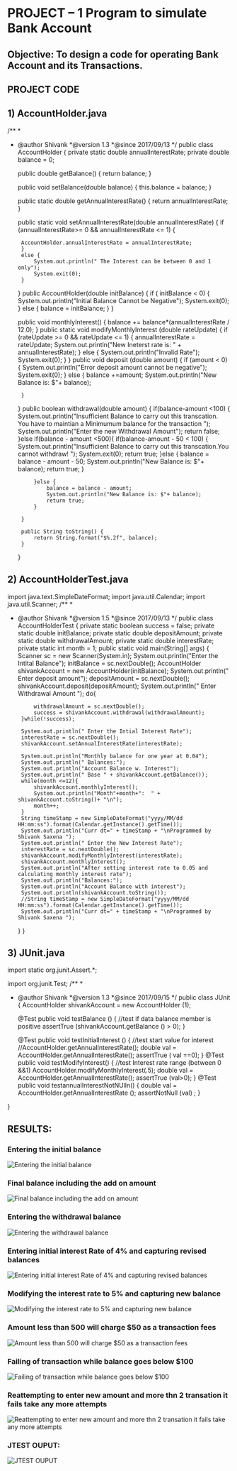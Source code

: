 # PROJECT – 1 Program to simulate Bank Account

## Objective: To design a code for operating Bank Account and its Transactions.

## PROJECT CODE

## 1)	AccountHolder.java

/**
 * 
 * @author Shivank
 *@version 1.3
 *@since 2017/09/13
 */
public class AccountHolder {
	private static double annualInterestRate;
	private double balance = 0;
	
	public double getBalance() {
		return balance;
	}

	public void setBalance(double balance) {
		this.balance = balance;
	}

	public static double getAnnualInterestRate() {
		return annualInterestRate;
	}

	public static void setAnnualInterestRate(double annualInterestRate) {
		if (annualInterestRate>= 0 && annualInterestRate <= 1) {
			
		AccountHolder.annualInterestRate = annualInterestRate;
		}
		else {
			System.out.println(" The Interest can be between 0 and 1 only");
			System.exit(0);
		}
	}
	public AccountHolder(double initBalance) {
		if ( initBalance < 0) {
			System.out.println("Initial Balance Cannot be Negative");
			System.exit(0);
		} else
		{
			balance = initBalance;
		}
	}
	
	public void monthlyInterest() {
		balance += balance*(annualInterestRate / 12.0);
	}
	public static void modifyMonthlyInterest (double rateUpdate) {
		if (rateUpdate >= 0 && rateUpdate <= 1) {
			annualInterestRate = rateUpdate;
			System.out.println("New Ineterst rate is: " + annualInterestRate);
		}
		else {
			System.out.println("Invalid Rate");
			System.exit(0);
		}
	}
	public void deposit (double amount) {
		if (amount < 0) {
		System.out.println("Error deposit amount cannot be negative");
		System.exit(0);
		}
		else {
			balance +=amount;
			System.out.println("New Balance is: $"+ balance);
			
		}
		
		
	}
	public boolean withdrawal(double amount) {
		 if(balance-amount <100) {
			System.out.println("Insufficient Balance to carry out this transcation. You have to maintian a Minimumum balance for the transaction ");
			System.out.println("Enter the new Withdrawal Amount");
			return false;
		 	}else if(balance - amount <500){
		 		if(balance-amount - 50 < 100) {
		 			System.out.println("Insufficient Balance to carry out this transcation.You cannot withdraw! ");
		 			System.exit(0);
		 			return true;
		 		}else {
		 			balance = balance - amount - 50;
			 		System.out.println("New Balance is: $"+ balance);
			 		return true;
		 		}
		 		
		 	}else {
		 		balance = balance - amount;
		 		System.out.println("New Balance is: $"+ balance);
		 		return true;
		 	}
		 	
		}
	
		public String toString() {
			return String.format("$%.2f", balance);
		}
	}
## 2)	AccountHolderTest.java

import java.text.SimpleDateFormat;
import java.util.Calendar;
import java.util.Scanner;
/**
 * 
 * @author Shivank
 *@version 1.5
 *@since 2017/09/13
 */
public class AccountHolderTest {
	private static boolean success = false;
	private static double initBalance;
	private static double depositAmount;
	private static double withdrawalAmount;
	private static double interestRate;
	private static int month = 1;
	public static void main(String[] args) {
		Scanner sc = new Scanner(System.in);
		System.out.println("Enter the Intital Balance");
		initBalance = sc.nextDouble();
		AccountHolder shivankAccount = new AccountHolder(initBalance);
		System.out.println(" Enter deposit amount");
		depositAmount = sc.nextDouble();
		shivankAccount.deposit(depositAmount);
		System.out.println(" Enter Withdrawal Amount ");
		do{
			
			withdrawalAmount = sc.nextDouble();
			success = shivankAccount.withdrawal(withdrawalAmount);
		}while(!success);

		System.out.println(" Enter the Intial Interest Rate");
		interestRate = sc.nextDouble();
		shivankAccount.setAnnualInterestRate(interestRate);
		
		System.out.println("Monthly balance for one year at 0.04");
		System.out.println(" Balances:");
		System.out.println("Account Balance w. Interest");
		System.out.println(" Base " + shivankAccount.getBalance());
		while(month <=12){
			shivankAccount.monthlyInterest();
			System.out.println("Month"+month+":  " + shivankAccount.toString()+ "\n");
			month++;
		}
		String timeStamp = new SimpleDateFormat("yyyy/MM/dd HH:mm:ss").format(Calendar.getInstance().getTime());
		System.out.println("Curr dt=" + timeStamp + "\nProgrammed by Shivank Saxena ");
		System.out.println(" Enter the New Interest Rate");
		interestRate = sc.nextDouble();	
		shivankAccount.modifyMonthlyInterest(interestRate);
		shivankAccount.monthlyInterest();
		System.out.println("After setting interest rate to 0.05 and calculating monthly interest rate");
		System.out.println("Balances:");
		System.out.println("Account Balance with interest");
		System.out.println(shivankAccount.toString());
		//String timeStamp = new SimpleDateFormat("yyyy/MM/dd HH:mm:ss").format(Calendar.getInstance().getTime());
		System.out.println("Curr dt=" + timeStamp + "\nProgrammed by Shivank Saxena ");
	}
}
## 3)	JUnit.java

import static org.junit.Assert.*;

import org.junit.Test;
/**
 * 
 * @author Shivank
 *@version 1.3
 *@since 2017/09/15
 */
public class JUnit {
AccountHolder shivankAccount = new AccountHolder (1);

	@Test
	public void testBalance () {
//test if data balance member is positive
		assertTrue (shivankAccount.getBalance () > 0);
	}
	
	@Test
	public void testInitialInterest () {
		//test start value for interest
		//AccountHolder.getAnnualInterestRate();
		double val = AccountHolder.getAnnualInterestRate();
		assertTrue ( val ==0);
	}
	@Test
	public void testModifyInterest() {
			//test Interest rate range (between 0 &&1)
			AccountHolder.modifyMonthlyInterest(.5);
			double val = AccountHolder.getAnnualInterestRate();
			assertTrue (val>0);
		}
	@Test
	public void testannualInterestNotNUlln() {
		double val = AccountHolder.getAnnualInterestRate ();
		assertNotNull (val) ;
	}
		
}


## RESULTS:
### Entering the initial balance
![Entering the initial balance](https://github.com/ssaxena12/Object-Oriented-Application-Development/blob/master/IIT%20Bank%20Account%20Java%20files/Images/1%20-%20Entering%20the%20Initial%20Balance.PNG)

### Final balance including the add on amount
![Final balance including the add on amount](https://github.com/ssaxena12/Object-Oriented-Application-Development/blob/master/IIT%20Bank%20Account%20Java%20files/Images/2%20-%20Final%20Balance%20including%20the%20add%20on%20amount.PNG)

### Entering the withdrawal balance
![Entering the withdrawal balance](https://github.com/ssaxena12/Object-Oriented-Application-Development/blob/master/IIT%20Bank%20Account%20Java%20files/Images/3%20-%20Withdrawl%20Balance.PNG)

### Entering initial interest Rate of 4% and capturing revised balances
![Entering initial interest Rate of 4% and capturing revised balances](https://github.com/ssaxena12/Object-Oriented-Application-Development/blob/master/IIT%20Bank%20Account%20Java%20files/Images/4%20-%20Entering%20Initial%20Interest%20Rate%20with%20Revised%20Balance.PNG)

### Modifying the interest rate to 5% and capturing new balance
![Modifying the interest rate to 5% and capturing new balance](https://github.com/ssaxena12/Object-Oriented-Application-Development/blob/master/IIT%20Bank%20Account%20Java%20files/Images/5%20-%20Modifying%20the%20Interest%20Rate%20and%20Capturing%20new%20Rate.PNG)

### Amount less than 500 will charge $50 as a transaction fees
![Amount less than 500 will charge $50 as a transaction fees](https://github.com/ssaxena12/Object-Oriented-Application-Development/blob/master/IIT%20Bank%20Account%20Java%20files/Images/6%20-%20Amount%20Less%20than%20500%20will%20charge%20%2450%20as%20a%20transaction%20fees.PNG)

### Failing of transaction while balance goes below $100
![Failing of transaction while balance goes below $100](https://github.com/ssaxena12/Object-Oriented-Application-Development/blob/master/IIT%20Bank%20Account%20Java%20files/Images/7%20-%20Failing%20of%20Transaction%20while%20balance%20goes%20below%20%24100.PNG)

### Reattempting to enter new amount and more thn 2 transation it fails take any more attempts
![Reattempting to enter new amount and more thn 2 transation it fails take any more attempts](https://github.com/ssaxena12/Object-Oriented-Application-Development/blob/master/IIT%20Bank%20Account%20Java%20files/Images/8%20-%20Reattempting%20to%20enter%20new%20amount%20and%20more%20thn%202%20transation%20it%20fails%20take%20any%20more%20attempts.PNG)

### JTEST OUPUT:
![JTEST OUPUT](https://github.com/ssaxena12/Object-Oriented-Application-Development/blob/master/IIT%20Bank%20Account%20Java%20files/Images/9%20-%20JTest%20output.PNG)
 
